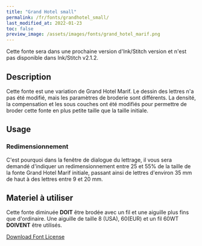 ```yaml
---
title: "Grand Hotel small"
permalink: /fr/fonts/grandhotel_small/
last_modified_at: 2022-01-23
toc: false
preview_image: /assets/images/fonts/grand_hotel_marif.png
---
```



Cette fonte sera dans une prochaine version d'Ink/Stitch version et n'est pas disponible dans Ink/Stitch v2.1.2.

## Description


Cette fonte est une variation de Grand Hotel Marif. Le dessin des lettres n'a pas été modifié, mais les paramètres de broderie sont différents. La densité, la compensation et les sous couches ont été modifiés pour permettre de broder cette fonte en plus petite taille que la taille initiale.

## Usage
### Redimensionnement

C'est pourquoi dans la fenêtre de dialogue du lettrage, il vous sera demandé d'indiquer un redimensionnement entre 25 et 55% de la taille de la fonte 
Grand Hotel Marif initiale, passant ainsi de lettres d'environ 35 mm de haut à des lettres entre 9 et 20 mm.

## Materiel à utiliser

Cette fonte diminuée **DOIT** être brodée avec un fil et une aiguille plus fins que d'ordinaire. Une aiguille de taille 8 (USA), 60(EUR) et un fil 60WT **DOIVENT** être utilisés.

[Download Font License](https://github.com/inkstitch/inkstitch/tree/main/fonts/grandhotel_small/LICENSE)
